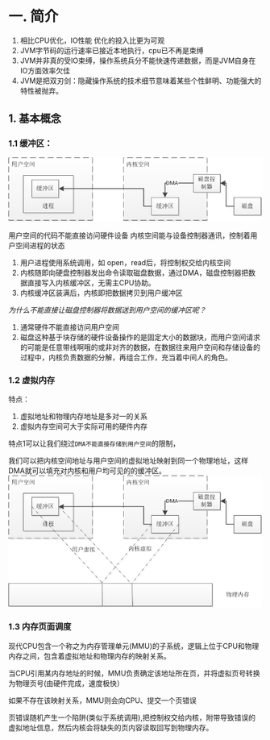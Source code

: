 
# 一. 简介
1. 相比CPU优化，IO性能 优化的投入比更为可观
2. JVM字节码的运行速率已接近本地执行，cpu已不再是束缚
3. JVM并非真的受IO束缚，操作系统兵分不能快速传递数据，而是JVM自身在IO方面效率欠佳
4. JVM是把双刃剑：隐藏操作系统的技术细节意味着某些个性鲜明、功能强大的特性被抛弃。

## 1. 基本概念
### 1.1 缓冲区：

![内核](../../Resource/JavaNio_0.png)


用户空间的代码不能直接访问硬件设备
内核空间能与设备控制器通讯，控制着用户空间进程的状态


1. 用户进程使用系统调用，如 open，read后，将控制权交给内核空间
2. 内核随即向硬盘控制器发出命令读取磁盘数据，通过DMA，磁盘控制器把数据直接写入内核缓冲区，无需主CPU协助。
3. 内核缓冲区装满后，内核即把数据拷贝到用户缓冲区


*为什么不能直接让磁盘控制器将数据送到用户空间的缓冲区呢？*
1. 通常硬件不能直接访问用户空间
2. 磁盘这种基于块存储的硬件设备操作的是固定大小的数据块，而用户空间请求的可能是任意带线啊哦的或非对齐的数据，在数据往来用户空间和存储设备的过程中，内核负责数据的分解，再组合工作，充当着中间人的角色。

### 1.2 虚拟内存

特点：
1. 虚拟地址和物理内存地址是多对一的关系
2. 虚拟内存空间可大于实际可用的硬件内存

特点1可以让我们绕过`DMA不能直接存储到用户空间`的限制，

我们可以把内核空间地址与用户空间的虚拟地址映射到同一个物理地址，这样DMA就可以填充对内核和用户均可见的的缓冲区。
![虚拟内存](../../Resource/JavaNio_1.png)


### 1.3 内存页面调度

现代CPU包含一个称之为内存管理单元(MMU)的子系统，逻辑上位于CPU和物理内存之间，包含着虚拟地址和物理内存的映射关系。

当CPU引用某内存地址的时候，MMU负责确定该地址所在页，并将虚拟页号转换为物理页号(由硬件完成，速度极快）

如果不存在该映射关系，MMU则会向CPU、提交一个页错误

页错误随机产生一个陷阱(类似于系统调用),把控制权交给内核，附带导致错误的虚拟地址信息，然后内核会将缺失的页内容读取回写到物理内存。